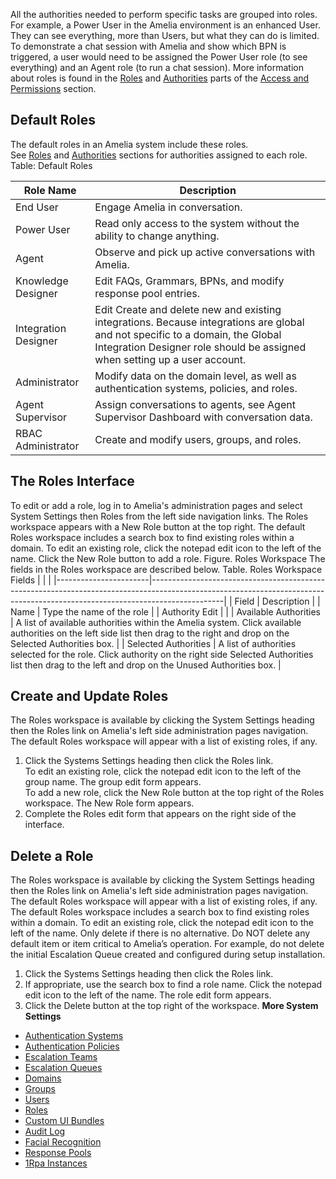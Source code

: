 All the authorities needed to perform specific tasks are grouped into roles. For example, a Power User in the Amelia environment is an enhanced User. They can see everything, more than Users, but what they can do is limited. To demonstrate a chat session with Amelia and show which BPN is triggered, a user would need to be assigned the Power User role (to see everything) and an Agent role (to run a chat session).
More information about roles is found in the [R](https://docs.ipsoft.com/display/AmeliaDocsV3/Access+and+Permissions#AccessandPermissions-UserGroupDefs)[oles](https://docs.ipsoft.com/display/AmeliaDocsV3/Access+and+Permissions#AccessandPermissions-RoleDefs) and [Authorities](https://docs.ipsoft.com/display/AmeliaDocsV3/Access+and+Permissions#AccessandPermissions-AuthorityDefs) parts of the [Access and Permissions](https://docs.ipsoft.com/display/AmeliaDocsV3/Access+and+Permissions) section.
## Default Roles
The default roles in an Amelia system include these roles. See [R](https://docs.ipsoft.com/display/AmeliaDocsV3/Access+and+Permissions#AccessandPermissions-UserGroupDefs)[oles](https://docs.ipsoft.com/display/AmeliaDocsV3/Access+and+Permissions#AccessandPermissions-RoleDefs) and [Authorities](https://docs.ipsoft.com/display/AmeliaDocsV3/Access+and+Permissions#AccessandPermissions-AuthorityDefs) sections for authorities assigned to each role.
Table: Default Roles

| Role Name | Description |
| ----|----|
| End User | Engage Amelia in conversation. |
| Power User | Read only access to the system without the ability to change anything. |
| Agent | Observe and pick up active conversations with Amelia. |
| Knowledge Designer | Edit FAQs, Grammars, BPNs, and modify response pool entries. |
| Integration Designer | Edit Create and delete new and existing integrations. Because integrations are global and not specific to a domain, the Global Integration Designer role should be assigned when setting up a user account. |
| Administrator | Modify data on the domain level, as well as authentication systems, policies, and roles. |
| Agent Supervisor | Assign conversations to agents, see Agent Supervisor Dashboard with conversation data. |
| RBAC Administrator | Create and modify users, groups, and roles. |

## The Roles Interface
To edit or add a role, log in to Amelia's administration pages and select System Settings then Roles from the left side navigation links. The Roles workspace appears with a New Role button at the top right.
The default Roles workspace includes a search box to find existing roles within a domain. To edit an existing role, click the notepad edit icon to the left of the name. Click the New Role button to add a role.
Figure. Roles Workspace
The fields in the Roles workspace are described below.
Table. Roles Workspace Fields
|                       |                                                                                                                                                                              |
|-----------------------|------------------------------------------------------------------------------------------------------------------------------------------------------------------------------|
| Field                 | Description                                                                                                                                                                  |
| Name                  | Type the name of the role                                                                                                                                                    |
| Authority Edit        |                                                                                                                                                                              |
| Available Authorities | A list of available authorities within the Amelia system. Click available authorities on the left side list then drag to the right and drop on the Selected Authorities box. |
| Selected Authorities  | A list of authorities selected for the role. Click authority on the right side Selected Authorities list then drag to the left and drop on the Unused Authorities box.       |
## Create and Update Roles
The Roles workspace is available by clicking the System Settings heading then the Roles link on Amelia's left side administration pages navigation. The default Roles workspace will appear with a list of existing roles, if any.
1.  Click the Systems Settings heading then click the Roles link.  
    To edit an existing role, click the notepad edit icon to the left of the group name. The group edit form appears.  
    To add a new role, click the New Role button at the top right of the Roles workspace. The New Role form appears.
2.  Complete the Roles edit form that appears on the right side of the interface.
## Delete a Role
The Roles workspace is available by clicking the System Settings heading then the Roles link on Amelia's left side administration pages navigation. The default Roles workspace will appear with a list of existing roles, if any.
The default Roles workspace includes a search box to find existing roles within a domain. To edit an existing role, click the notepad edit icon to the left of the name.
Only delete if there is no alternative. Do NOT delete any default item or item critical to Amelia’s operation. For example, do not delete the initial Escalation Queue created and configured during setup installation.
1.  Click the Systems Settings heading then click the Roles link.
2.  If appropriate, use the search box to find a role name. Click the notepad edit icon to the left of the name. The role edit form appears.
3.  Click the Delete button at the top right of the workspace.
**More System Settings**
-   [Authentication Systems](Authentication%20Systems)
-   [Authentication Policies](Authentication%20Policies)
-   [Escalation Teams](Escalation%20Teams)
-   [Escalation Queues](Escalation%20Queues)
-   [Domains](Domains)
-   [Groups](Groups)
-   [Users](Users)
-   [Roles](Roles)
-   [Custom UI Bundles](Custom%20UI%20Bundles)
-   [Audit Log](Audit%20Log)
-   [Facial Recognition](Facial%20Recognition)
-   [Response Pools](Response%20Pools)
-   [1Rpa Instances](1Rpa%20Instances)
